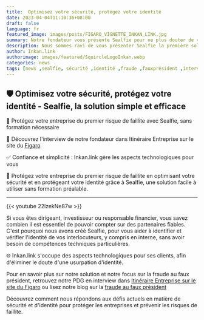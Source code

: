 ```yaml
---
title:  Optimisez votre sécurité, protégez votre identité
date: 2023-04-04T11:10:36+08:00
draft: false
language: fr
featured_image: images/posts/FIGARO_VIGNETTE_INKAN_LINK.jpg 
summary: Notre fondateur vous présente Sealfie pour ne plus douter de vos donneurs d'ordres.
description: Nous sommes ravi de vous présenter Sealfie la première solution de protection contre l'arnaque au président.
author: Inkan.link
authorimage: images/featured/SquircleLogoInkan.webp 
categories: news
tags: [news ,sealfie, sécurité ,identité ,fraude ,fauxprésident ,interview ,protection ,simplicité]
---
```

## 🛡️ Optimisez votre sécurité, protégez votre identité - Sealfie, la solution simple et efficace

💼 Protégez votre entreprise du premier risque de faillite avec Sealfie, sans formation nécessaire

🎤 Découvrez l'interview de notre fondateur dans Itinéraire Entreprise sur le site du [Figaro](https://www.lefigaro.fr/economie/inkan-link-optimisez-votre-securite-protegez-votre-identite-20230330)

✅ Confiance et simplicité : Inkan.link gère les aspects technologiques pour vous


🔐 Protégez votre entreprise du premier risque de faillite en optimisant votre sécurité et en protégeant votre identité grâce à Sealfie, une solution facile à utiliser sans formation préalable.

---
{{< youtube 22lzekNe87w >}}

Si vous êtes dirigeant, investisseur ou responsable financier, vous savez combien il est essentiel de pouvoir compter sur des partenaires fiables. C'est pourquoi nous avons créé Sealfie, pour vous aider à identifier et vérifier l'identité de vos interlocuteurs, y compris en interne, sans avoir besoin de compétences techniques particulières.

🌐 Inkan.link s'occupe des aspects technologiques pour ses clients, afin d'éliminer le doute d'une usurpation d'identité. 

Pour en savoir plus sur notre solution et notre focus sur la fraude au faux président, retrouvez notre PDG en interview dans [Itinéraire Entreprise sur le site du Figaro](https://www.lefigaro.fr/economie/inkan-link-optimisez-votre-securite-protegez-votre-identite-20230330) ou lisez notre blog sur la [fraude au faux président](../news-fraude-faux-president)

Découvrez comment nous répondons aux défis actuels en matière de sécurité et d'identité pour protéger les entreprises et prévenir les risques de faillite.

